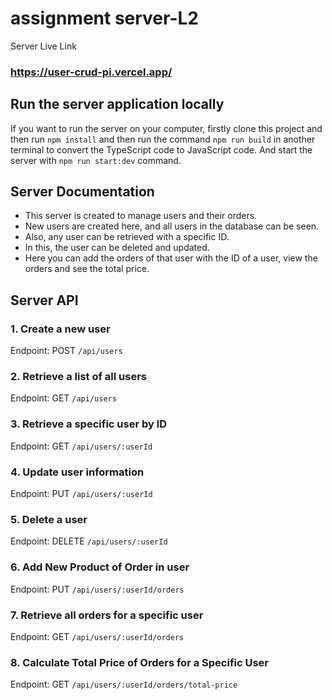 # assignment server-L2

Server Live Link

### https://user-crud-pi.vercel.app/

## Run the server application locally

If you want to run the server on your computer, firstly clone this project and then run `npm install` and then run the command `npm run build` in another terminal to convert the TypeScript code to JavaScript code. And start the server with `npm run start:dev` command.

## Server Documentation

- This server is created to manage users and their orders.
- New users are created here, and all users in the database can be seen.
- Also, any user can be retrieved with a specific ID.
- In this, the user can be deleted and updated.
- Here you can add the orders of that user with the ID of a user, view the orders and see the total price.

## Server API

### 1. Create a new user

Endpoint: POST `/api/users`

### 2. Retrieve a list of all users

Endpoint: GET `/api/users`

### 3. Retrieve a specific user by ID

Endpoint: GET `/api/users/:userId`

### 4. Update user information

Endpoint: PUT `/api/users/:userId`

### 5. Delete a user

Endpoint: DELETE `/api/users/:userId`

### 6. Add New Product of Order in user

Endpoint: PUT `/api/users/:userId/orders`

### 7. Retrieve all orders for a specific user

Endpoint: GET `/api/users/:userId/orders`

### 8. Calculate Total Price of Orders for a Specific User

Endpoint: GET `/api/users/:userId/orders/total-price`
